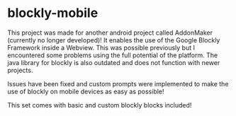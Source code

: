 # blockly-mobile

This project was made for another android project called AddonMaker (currently no longer developed)!
It enables the use of the Google Blockly Framework inside a Webview.
This was possible previously but I encountered some problems using the full potential of the platform.
The java library for blockly is also outdated and does not function with newer projects.

Issues have been fixed and custom prompts were implemented to make the use of blockly on mobile devices as easy as possible!

This set comes with basic and custom blockly blocks included!
